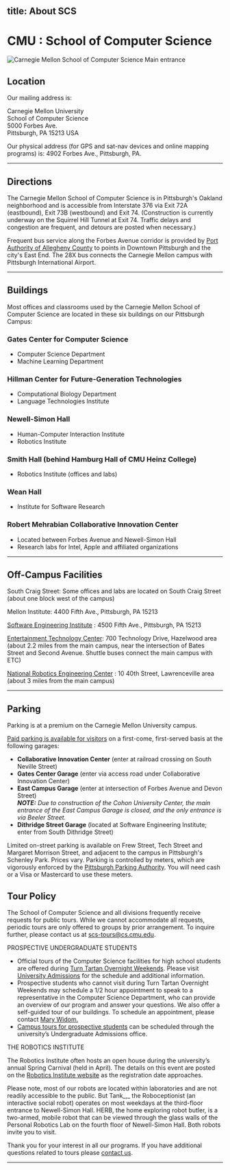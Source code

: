 title: About SCS
---
# CMU : School of Computer Science
![Carnegie Mellon School of Computer Science Main entrance](https://storage.googleapis.com/scs-static/pages/scs-main-image.png)

## Location

Our mailing address is:

Carnegie Mellon University  
School of Computer Science  
5000 Forbes Ave.  
Pittsburgh, PA 15213 USA

Our physical address (for GPS and sat-nav devices and online mapping programs) is: 4902 Forbes Ave., Pittsburgh, PA.

* * *

## Directions

The Carnegie Mellon School of Computer Science is in Pittsburgh's Oakland neighborhood and is accessible from Interstate 376 via Exit 72A (eastbound), Exit 73B (westbound) and Exit 74\. (Construction is currently underway on the Squirrel Hill Tunnel at Exit 74\. Traffic delays and congestion are frequent, and detours are posted when necessary.)

Frequent bus service along the Forbes Avenue corridor is provided by [Port Authority of Allegheny County](http://www.portauthority.org/paac/SchedulesMaps/TripPlanner.aspx) to points in Downtown Pittsburgh and the city's East End. The 28X bus connects the Carnegie Mellon campus with Pittsburgh International Airport.

* * *

## Buildings

Most offices and classrooms used by the Carnegie Mellon School of Computer Science are located in these six buildings on our Pittsburgh Campus:

### Gates Center for Computer Science

*   Computer Science Department
*   Machine Learning Department

### Hillman Center for Future-Generation Technologies

*   Computational Biology Department
*   Language Technologies Institute

### Newell-Simon Hall

*   Human-Computer Interaction Institute
*   Robotics Institute

### Smith Hall (behind Hamburg Hall of CMU Heinz College)

*   Robotics Institute (offices and labs)

### Wean Hall

*   Institute for Software Research

### Robert Mehrabian Collaborative Innovation Center

*   Located between Forbes Avenue and Newell-Simon Hall
*   Research labs for Intel, Apple and affiliated organizations

* * *

## Off-Campus Facilities

South Craig Street: Some offices and labs are located on South Craig Street (about one block west of the campus)

Mellon Institute: 4400 Fifth Ave., Pittsburgh, PA 15213

[Software Engineering Institute](http://www.sei.cmu.edu/locations) : 4500 Fifth Ave., Pittsburgh, PA 15213

[Entertainment Technology Center](http://www.etc.cmu.edu/site/contact/directions): 700 Technology Drive, Hazelwood area (about 2.2 miles from the main campus, near the intersection of Bates Street and Second Avenue. Shuttle buses connect the main campus with ETC)

[National Robotics Engineering Center](http://www.rec.ri.cmu.edu/about/visitors) : 10 40th Street, Lawrenceville area (about 3 miles from the main campus)

* * *

## Parking

Parking is at a premium on the Carnegie Mellon University campus.

[Paid parking is available for visitors](http://www.cmu.edu/parking/about/locations.html) on a first-come, first-served basis at the following garages:

*   **Collaborative Innovation Center** (enter at railroad crossing on South Neville Street)
*   **Gates Center Garage** (enter via access road under Collaborative Innovation Center)
*   **East Campus Garage** (enter at intersection of Forbes Avenue and Devon Street)  
    _**NOTE:** Due to construction of the Cohon University Center, the main entrance of the East Campus Garage is closed, and the only entrance is via Beeler Street._
*   **Dithridge Street Garage** (located at Software Engineering Institute; enter from South Dithridge Street)

Limited on-street parking is available on Frew Street, Tech Street and Margaret Morrison Street, and adjacent to the campus in Pittsburgh's Schenley Park. Prices vary. Parking is controlled by meters, which are vigorously enforced by the [Pittsburgh Parking Authority](http://www.pittsburghparking.com). You will need cash or a Visa or Mastercard to use these meters.

## Tour Policy

The School of Computer Science and all divisions frequently receive requests for public tours. While we cannot accommodate all requests, periodic tours are only offered to groups by prior arrangement. To inquire further, please contact us at [scs-tours@cs.cmu.edu](mailto:scs-tours@cs.cmu.edu).

PROSPECTIVE UNDERGRADUATE STUDENTS

*   Official tours of the Computer Science facilities for high school students are offered during [Turn Tartan Overnight Weekends](https://admission.enrollment.cmu.edu/pages/turn-tartan-overnight). Please visit [University Admissions](https://admission.enrollment.cmu.edu/pages/turn-tartan-overnight) for the schedule and additional information.
*   Prospective students who cannot visit during Turn Tartan Overnight Weekends may schedule a 1/2 hour appointment to speak to a representative in the Computer Science Department, who can provide an overview of our program and answer your questions. We also offer a self-guided tour of our buildings. To schedule an appointment, please contact [Mary Widom.](mailto:marywidom@cs.cmu.edu)
*   [Campus tours for prospective students](http://admission.enrollment.cmu.edu/events) can be scheduled through the university’s Undergraduate Admissions office.

THE ROBOTICS INSTITUTE

The Robotics Institute often hosts an open house during the university’s annual Spring Carnival (held in April)_._ The details on this event are posted on the [](http://www.ri.cmu.edu/event_sub.html?menu_id=240) [Robotics Institute website](http://www.ri.cmu.edu) as the registration date approaches.

Please note, most of our robots are located within laboratories and are not readily accessible to the public. But Tank_,_ the Roboceptionist (an interactive social robot) operates on most weekdays at the third-floor entrance to Newell-Simon Hall. HERB, the home exploring robot butler, is a two-armed, mobile robot that can be viewed through the glass walls of the Personal Robotics Lab on the fourth floor of Newell-Simon Hall. Both robots invite you to visit.

Thank you for your interest in all our programs. If you have additional questions related to tours please [contact us](mailto:scs-tours@cs.cmu.edu).

---

<style>
.content-body a {
  text-decoration: underline;
  color: #900;
}

.content-body img {
  width: 100%
}

.content-title a {
  transition: color .3s ease;
}

.content-title a:hover{
  text-decoration: none;
}

.content-meta {
  margin-top: .5em;
  margin-bottom: 0;
}

.content-body h1 {
  font-weight: bold;
  background: #eee;
  margin: -2rem -1.5rem 1rem -1.5rem;
  padding: 3rem 1.5rem 1.5rem 1.5rem;
}

.content-body input {
  margin-bottom: 1rem;
}

.content-body table {
  width: 100%;
  border: 1px solid #000;
  margin-bottom: 1rem;
}

.tbl td {
  padding: 0.5rem;
  border: 1px solid #000;
}

.tbl tr:nth-child(2n + 1) {
  background: #efefef;
}
</style>